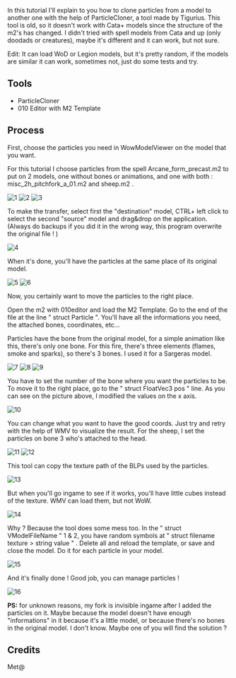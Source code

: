 In this tutorial I'll explain to you how to clone particles from a model to another one with the help of ParticleCloner, a tool made by Tigurius. This tool is old, so it doesn't work with Cata+ models since the structure of the m2's has changed. I didn't tried with spell models from Cata and up (only doodads or creatures), maybe it's different and it can work, but not sure.

Edit: It can load WoD or Legion models, but it's pretty random, if the models are similar it can work, sometimes not, just do some tests and try.

## Tools
* ParticleCloner
* 010 Editor with M2 Template

## Process

First, choose the particles you need in WowModelViewer on the model that you want.

For this tutorial I choose particles from the spell Arcane_form_precast.m2 to put on 2 models, one without bones or animations, and one with both : misc_2h_pitchfork_a_01.m2 and sheep.m2 .

![1](images/clonep-1.gif)
![2](images/clonep-2.jpg)
![3](images/clonep-3.jpg)

To make the transfer, select first the "destination" model, CTRL+ left click to select the second "source" model and drag&drop on the application. (Always do backups if you did it in the wrong way, this program overwrite the original file ! )

![4](images/clonep-4.gif)

When it's done, you'll have the particles at the same place of its original model.

![5](images/clonep-5.gif)
![6](images/clonep-6.gif)

Now, you certainly want to move the particles to the right place.

Open the m2 with 010editor and load the M2 Template. Go to the end of the file at the line " struct Particle ". You'll have all the informations you need, the attached bones, coordinates, etc...

Particles have the bone from the original model, for a simple animation like this, there's only one bone. For this fire, there's three elements (flames, smoke and sparks), so there's 3 bones. I used it for a Sargeras model.

![7](images/clonep-7.jpg)
![8](images/clonep-8.gif)
![9](images/clonep-9.jpg)

You have to set the number of the bone where you want the particles to be. To move it to the right place, go to the " struct FloatVec3 pos " line. As you can see on the picture above, I modified the values on the x axis.

![10](images/clonep-10.jpg)

You can change what you want to have the good coords. Just try and retry with the help of WMV to visualize the result. For the sheep, I set the particles on bone 3 who's attached to the head.

![11](images/clonep-11.jpg)
![12](images/clonep-12.jpg)

This tool can copy the texture path of the BLPs used by the particles.

![13](images/clonep-13.jpg)

But when you'll go ingame to see if it works, you'll have little cubes instead of the texture. WMV can load them, but not WoW.

![14](images/clonep-14.jpg)

Why ? Because the tool does some mess too. In the " struct VModelFileName " 1 & 2, you have random symbols at " struct filename texture > string value " . Delete all and reload the template, or save and close the model. Do it for each particle in your model.

![15](images/clonep-15.jpg)

And it's finally done ! Good job, you can manage particles !

![16](images/clonep-16.gif)

**PS:** for unknown reasons, my fork is invisible ingame after I added the particles on it. Maybe because the model doesn't have enough "informations" in it because it's a little model, or because there's no bones in the original model. I don't know. Maybe one of you will find the solution ?

## Credits
Met@